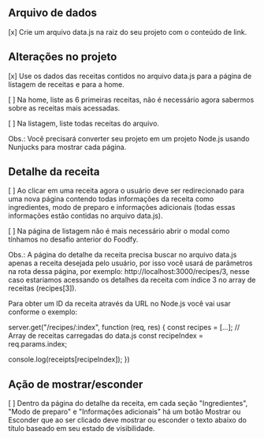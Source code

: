 

## Arquivo de dados

[x] Crie um arquivo data.js na raiz do seu projeto com o conteúdo de link.

## Alterações no projeto

[x] Use os dados das receitas contidos no arquivo data.js para a página de listagem de receitas e para a home.

[ ] Na home, liste as 6 primeiras receitas, não é necessário agora sabermos sobre as receitas mais acessadas.

[ ] Na listagem, liste todas receitas do arquivo.
 
 Obs.: Você precisará converter seu projeto em um projeto Node.js usando Nunjucks para mostrar cada página.

 ## Detalhe da receita

[ ] Ao clicar em uma receita agora o usuário deve ser redirecionado para uma nova página contendo todas informações da receita como ingredientes, modo de preparo e informações adicionais (todas essas informações estão contidas no arquivo data.js).

[ ] Na página de listagem não é mais necessário abrir o modal como tínhamos no desafio anterior do Foodfy.

Obs.: A página do detalhe da receita precisa buscar no arquivo data.js apenas a receita desejada pelo usuário, por isso você usará de parâmetros na rota dessa página, por exemplo: http://localhost:3000/recipes/3, nesse caso estaríamos acessando os detalhes da receita com índice 3 no array de receitas (recipes[3]).

Para obter um ID da receita através da URL no Node.js você vai usar conforme o exemplo:

server.get("/recipes/:index", function (req, res) {
  const recipes = [...]; // Array de receitas carregadas do data.js
  const recipeIndex = req.params.index;

  console.log(receipts[recipeIndex]);
})

## Ação de mostrar/esconder

[ ] Dentro da página do detalhe da receita, em cada seção "Ingredientes", "Modo de preparo" e "Informações adicionais" há um botão Mostrar ou Esconder que ao ser clicado deve mostrar ou esconder o texto abaixo do título baseado em seu estado de visibilidade.
